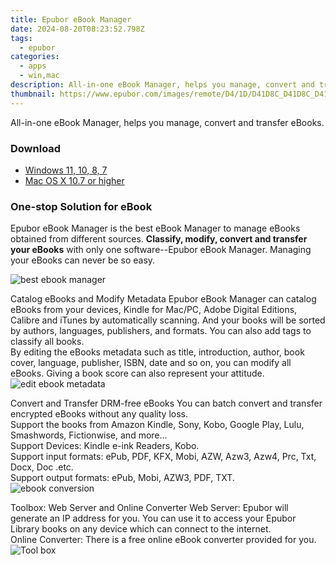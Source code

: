 ```yaml
---
title: Epubor eBook Manager
date: 2024-08-20T08:23:52.798Z
tags: 
  - epubor
categories: 
  - apps
  - win,mac
description: All-in-one eBook Manager, helps you manage, convert and transfer eBooks.
thumbnail: https://www.epubor.com/images/remote/D4/1D/D41D8C_D41D8C_D41D8C_D41D8C_D41D8C_EpuborConverter-box.jpg
---
```


All-in-one eBook Manager, helps you manage, convert and transfer eBooks.


### Download

- [Windows 11, 10, 8, 7](https://secure.2checkout.com/order/checkout.php?QTY=1&AFFILIATE=108875&CART=1&CARD=2&DESIGN_TYPE=2&CURRENCY=USD&ORDERSTYLE=nLWooJa5iLg=&PAY_TYPE=PAYPAL&PRODS=4600668&OPTIONS4600668=WinUltLife)
- [Mac OS X 10.7 or higher](https://secure.2checkout.com/order/checkout.php?QTY=1&AFFILIATE=108875&CART=1&CARD=2&DESIGN_TYPE=2&CURRENCY=USD&ORDERSTYLE=nLWooJa5iLg=&PAY_TYPE=PAYPAL&PRODS=4600670&OPTIONS4600670=MacUltLife)

### One-stop Solution for eBook

Epubor eBook Manager is the best eBook Manager to manage eBooks obtained from different sources. **Classify, modify, convert and transfer your eBooks** with only one software--Epubor eBook Manager. Managing your eBooks can never be so easy.

![best ebook manager](https://www.epubor.com/ebook-manager.htmlimages/ebook-manager.feature1.png)

Catalog eBooks and Modify Metadata Epubor eBook Manager can catalog eBooks from your devices, Kindle for Mac/PC, Adobe Digital Editions, Calibre and iTunes by automatically scanning. And your books will be sorted by authors, languages, publishers, and formats. You can also add tags to classify all books.  
By editing the eBooks metadata such as title, introduction, author, book cover, language, publisher, ISBN, date and so on, you can modify all eBooks. Giving a book score can also represent your attitude. ![edit ebook metadata](https://www.epubor.com/ebook-manager.htmlimages/metadata-edit.png)

Convert and Transfer DRM-free eBooks You can batch convert and transfer encrypted eBooks without any quality loss.  
Support the books from Amazon Kindle, Sony, Kobo, Google Play, Lulu, Smashwords, Fictionwise, and more...  
Support Devices: Kindle e-ink Readers, Kobo.  
Support input formats: ePub, PDF, KFX, Mobi, AZW, Azw3, Azw4, Prc, Txt, Docx, Doc .etc.  
Support output formats: ePub, Mobi, AZW3, PDF, TXT.  
![ebook conversion](https://www.epubor.com/ebook-manager.htmlimages/ebook-manager-feature3.jpg)

Toolbox: Web Server and Online Converter Web Server: Epubor will generate an IP address for you. You can use it to access your Epubor Library books on any device which can connect to the internet.  
Online Converter: There is a free online eBook converter provided for you.  
![Tool box](https://www.epubor.com/ebook-manager.htmlimages/ebook-manager-feature4.jpg)


<ins class="adsbygoogle"
      style="display:block"
      data-ad-client="ca-pub-7571918770474297"
      data-ad-slot="8358498916"
      data-ad-format="auto"
      data-full-width-responsive="true"></ins>